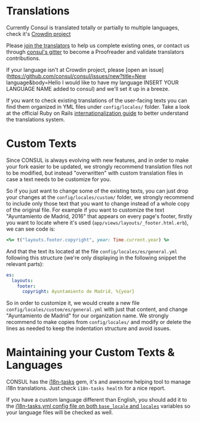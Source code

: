 # Translations

Currently Consul is translated totally or partially to multiple languages, check it's [Crowdin project](https://crowdin.com/project/consul)

Please [join the translators](https://crwd.in/consul) to help us complete existing ones, or contact us through [consul's gitter](https://gitter.im/consul/consul) to become a Proofreader and validate translators contributions.

If your language isn't at Crowdin project, please [open an issue](https://github.com/consul/consul/issues/new?title=New language&body=Hello I would like to have my language INSERT YOUR LANGUAGE NAME added to consul) and we'll set it up in a breeze.

If you want to check existing translations of the user-facing texts you can find them organized in YML files under `config/locales/` folder. Take a look at the official Ruby on Rails [internationalization guide](http://guides.rubyonrails.org/i18n.html) to better understand the translations system.

# Custom Texts

Since CONSUL is always evolving with new features, and in order to make your fork easier to be updated, we strongly recommend translation files not to be modified, but instead "overwritten" with custom translation files in case a text needs to be customize for you.

So if you just want to change some of the existing texts, you can just drop your changes at the `config/locales/custom/` folder, we strongly recommend to include only those text that you want to change instead of a whole copy of the original file. For example if you want to customize the text "Ayuntamiento de Madrid, 2016" that appears on every page's footer, firstly you want to locate where it's used (`app/views/layouts/_footer.html.erb`), we can see code is:

```ruby
<%= t("layouts.footer.copyright", year: Time.current.year) %>
```

And that the text its located at the file `config/locales/es/general.yml` following this structure (we're only displaying in the following snippet the relevant parts):

```yml
es:
  layouts:
    footer:
      copyright: Ayuntamiento de Madrid, %{year}

```

So in order to customize it, we would create a new file `config/locales/custom/es/general.yml` with just that content, and change "Ayuntamiento de Madrid" for our organization name. We strongly recommend to make copies from `config/locales/` and modify or delete the lines as needed to keep the indentation structure and avoid issues.

# Maintaining your Custom Texts & Languages

CONSUL has the [i18n-tasks](https://github.com/glebm/i18n-tasks) gem, it's and awesome helping tool to manage i18n translations. Just check `i18n-tasks health` for a nice report.

If you have a custom language different than English, you should add it to the [i18n-tasks.yml config file on both `base_locale` and `locales`](https://github.com/consul/consul/blob/master/config/i18n-tasks.yml#L4-L7) variables so your language files will be checked as well.
